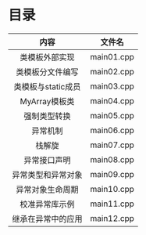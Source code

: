 # 目录

|        内容        |   文件名   |
| :----------------: | :--------: |
|   类模板外部实现   | main01.cpp |
|  类模板分文件编写  | main02.cpp |
| 类模板与static成员 | main03.cpp |
|   MyArray模板类    | main04.cpp |
|    强制类型转换    | main05.cpp |
|      异常机制      | main06.cpp |
|       栈解旋       | main07.cpp |
|    异常接口声明    | main08.cpp |
| 异常类型和异常对象 | main09.cpp |
|  异常对象生命周期  | main10.cpp |
|   校准异常库示例   | main11.cpp |
| 继承在异常中的应用 | main12.cpp |

